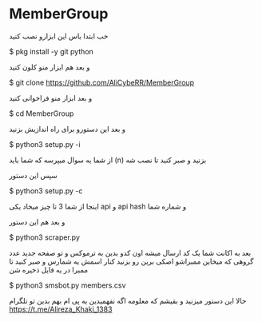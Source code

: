 # MemberGroup

خب ابتدا باس 
این ابزارو نصب کنید 

$ pkg install -y git python

و بعد هم ابزار منو کلون کنید

$ git clone https://github.com/AliCybeRR/MemberGroup

و بعد ابزار منو فراخوانی کنید

$ cd MemberGroup

و بعد این دستورو برای راه اندازیش بزنید

$ python3 setup.py -i

از شما یه سوال میپرسه که شما باید (n)
بزنید 
و صبر کنید تا نصب شه

سپس این دستور 

$ python3 setup.py -c

اینجا از شما 3 تا چیز میخاد یکی api و api hash و شماره شما

و بعد هم این دستور

$ python3 scraper.py

بعد به اکانت شما یک کد ارسال میشه اون کدو بدین به ترموکس و تو صفحه جدید 
عدد گروهی که میخاین ممبراشو اصکی برین 
رو بزنید کنار اسمش یه شمارس 
و صبر کنید تا ممبرا در یه فایل ذخیره شن

$ python3 smsbot.py members.csv

 حالا این دستور میزنید 
 و بقیشم که معلومه 
 اگه نفهمیدین یه پی ام بهم بدین تو تلگرام 
 https://t.me/Alireza_Khaki_1383








